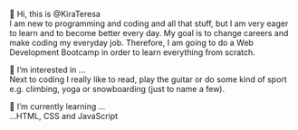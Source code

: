 👋 Hi, this is @KiraTeresa
<br>
I am new to programming and coding and all that stuff, but I am very eager to learn and to become better every day.
My goal is to change careers and make coding my everyday job. Therefore, I am going to do a Web Development Bootcamp in order to learn everything from scratch.

👀 I’m interested in ...
<br>Next to coding I really like to read, play the guitar or do some kind of sport e.g. climbing, yoga or snowboarding (just to name a few).

🌱 I’m currently learning ...
<br>...HTML, CSS and JavaScript

<!---
KiraTeresa/KiraTeresa is a ✨ special ✨ repository because its `README.md` (this file) appears on your GitHub profile.
You can click the Preview link to take a look at your changes.
--->
